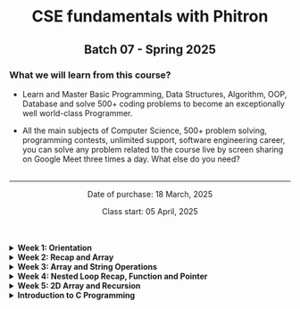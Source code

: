 <h1 align="center">CSE fundamentals with Phitron</h1>
<h2 align="center">Batch 07 - Spring 2025</h2>

### What we will learn from this course?
- Learn and Master Basic Programming, Data Structures, Algorithm, OOP, Database and solve 500+ coding problems to become an exceptionally well world-class Programmer.

- All the main subjects of Computer Science, 500+ problem solving, programming contests, unlimited support, software engineering career, you can solve any problem related to the course live by screen sharing on Google Meet three times a day. What else do you need?
<br><br>
<hr>

<p align="center">Date of purchase: 18 March, 2025</p>
<p align="center">Class start: 05 April, 2025</p>
<br><br>

<details>
    <summary>
        <strong>Week 1: Orientation</strong>
    </summary>

- Module -1: Welcome Module
- Module 0: Orientation and Setup
- Module 1: Basic Syntax, Variables and Data Types
- Module 2: Operators, Conditional Statements
- Module 3: Loop
- Module 3.5: Practice Day
- Module 4: Assignment 01
</details>

<details>
    <summary>
        <strong>Week 2: Recap and Array</strong>
    </summary>

- Module 5: Problem solving with Conditional Statements
- Module 6: Problem solving with Loop
- Module 6.5: Practice Day 01
- Module 7: Array
- Module 7.5: Practice Day 02
- Module 8: Assignment 02
</details>

<details>
    <summary>
        <strong>Week 3: Array and String Operations</strong>
    </summary>

- Module 9: Array Operations
- Module 10: String
- Module 10.5: Practice Day 01
- Module 11: String Operations
- Module 11.5: Practice Day 02
- Module 12: Mid Term Exam
</details>

<details>
    <summary>
        <strong>Week 4: Nested Loop Recap, Function and Pointer</strong>
    </summary>

- Module 13: Nested Loop and pattern
- Module 14: Function
- Module 14.5: Practice Day 01
- Module 15: Pointer
- Module 15.5: Practice Day 02
- Module 16: Assignment 03
</details>

<details>
    <summary>
        <strong>Week 5: 2D Array and Recursion</strong>
    </summary>

- Module 17: Recursion
- Module 18: 2D Array
- Module 18.5: Practice Day 01
- Module 19: Problem solving with 2D Array and Recursion
- Module 19.5: Practice Day 02
- Module 20: Final Exam
</details>


<details>
    <summary>
        <strong>Introduction to C Programming</strong>
    </summary>

- Week 1: Orientation
- Week 2: Recap and Array
- Module 18.5: Practice Day 01
- Module 19: Problem solving with 2D Array and Recursion
- Module 19.5: Practice Day 02
- Module 20: Final Exam
</details>